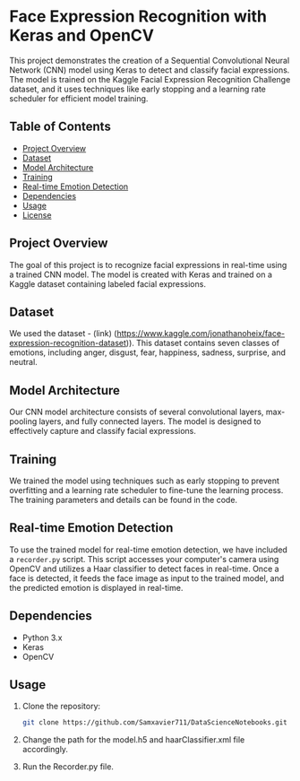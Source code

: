 # Face Expression Recognition with Keras and OpenCV

This project demonstrates the creation of a Sequential Convolutional Neural Network (CNN) model using Keras to detect and classify facial expressions. The model is trained on the Kaggle Facial Expression Recognition Challenge dataset, and it uses techniques like early stopping and a learning rate scheduler for efficient model training.

## Table of Contents

- [Project Overview](#project-overview)
- [Dataset](#dataset)
- [Model Architecture](#model-architecture)
- [Training](#training)
- [Real-time Emotion Detection](#real-time-emotion-detection)
- [Dependencies](#dependencies)
- [Usage](#usage)
- [License](#license)

## Project Overview

The goal of this project is to recognize facial expressions in real-time using a trained CNN model. The model is created with Keras and trained on a Kaggle dataset containing labeled facial expressions.

## Dataset

We used the dataset - (link) (https://www.kaggle.com/jonathanoheix/face-expression-recognition-dataset)). This dataset contains seven classes of emotions, including anger, disgust, fear, happiness, sadness, surprise, and neutral.

## Model Architecture

Our CNN model architecture consists of several convolutional layers, max-pooling layers, and fully connected layers. The model is designed to effectively capture and classify facial expressions.

## Training

We trained the model using techniques such as early stopping to prevent overfitting and a learning rate scheduler to fine-tune the learning process. The training parameters and details can be found in the code.

## Real-time Emotion Detection

To use the trained model for real-time emotion detection, we have included a `recorder.py` script. This script accesses your computer's camera using OpenCV and utilizes a Haar classifier to detect faces in real-time. Once a face is detected, it feeds the face image as input to the trained model, and the predicted emotion is displayed in real-time.

## Dependencies

- Python 3.x
- Keras
- OpenCV


## Usage

1. Clone the repository:

   ```bash
   git clone https://github.com/Samxavier711/DataScienceNotebooks.git
2. Change the path for the model.h5 and haarClassifier.xml file accordingly.
3. Run the Recorder.py file.
